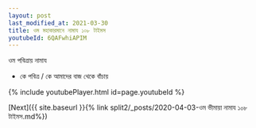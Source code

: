 ```yaml
---
layout: post
last_modified_at: 2021-03-30
title: ওম মহাকারমানে নামায ১০৮ টাইমস
youtubeId: 6QAFwhiAPIM
---
```

 
 
 ওম পবিত্রায় নামায  
 
 -  কে পবিত্র / কে আমাদের বাজ থেকে বাঁচায় 
 
  
 
  
 
 
 
 
 
 


{% include youtubePlayer.html id=page.youtubeId %}
 
[Next]({{ site.baseurl }}{% link  split2/_posts/2020-04-03-ওম ভীমায়া নামায ১০৮ টাইমস.md%})
 
